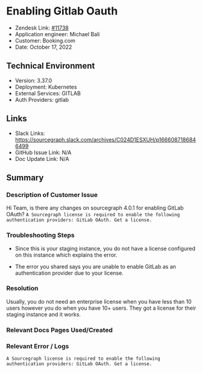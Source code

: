 
# Enabling Gitlab Oauth <!-- Ticket Title  Hint: include keywords to make it searchable -->

- Zendesk Link: [#11738](https://sourcegraph.zendesk.com/agent/tickets/11738)
- Application engineer: Michael Bali
- Customer: Booking.com <!-- Redact if this contains personally identifying information -->
- Date: October 17, 2022

<!-- Data populated from integration, speak to Ben Gordon or Michael Bali if not working -->
<!-- During Internal team trial, fill missing data manually (we are waiting for all data to sync) -->

## Technical Environment
- Version: 3.37.0​
- Deployment: Kubernetes
- External Services: GITLAB
- Auth Providers: gitlab


## Links
<!-- Data for application engineer manual entry -->
- Slack Links: https://sourcegraph.slack.com/archives/C024D1ESXUH/p1666087186846499
- GitHub Issue Link: N/A
- Doc Update Link: N/A

## Summary
### Description of Customer Issue
Hi Team, is there any changes on sourcegraph 4.0.1 for enabling GitLab OAuth?
```A Sourcegraph license is required to enable the following authentication providers: GitLab OAuth. Get a license.```

### Troubleshooting Steps
- Since this is your staging instance, you do not have a license configured on this instance which explains the error.

- The error you shared says you are unable to enable GitLab as an authentication provider due to your license.

### Resolution
Usually, you do not need an enterprise license when you have less than 10 users however you do when you have 10+ users. They got a license for their staging instance and it works.

### Relevant Docs Pages Used/Created

### Relevant Error / Logs
<!-- Please redact keys, tokens, and personal identifying information -->
```A Sourcegraph license is required to enable the following authentication providers: GitLab OAuth. Get a license.```

<!-- Once complete, upload a copy to https://github.com/sourcegraph/support-tools-internal/tree/main/resolved-tickets as a .md file -->
<!-- Name the file 11738.md -->
